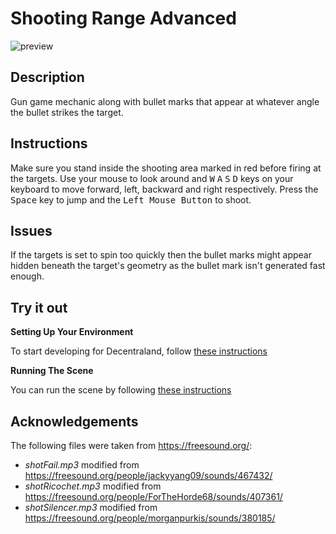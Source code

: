 # Shooting Range Advanced

![preview](https://github.com/TheCryptoTrader69/SDK7-Shooting-Range-Advanced/blob/main/images/preview.gif)

## Description
Gun game mechanic along with bullet marks that appear at whatever angle the bullet strikes the target.

## Instructions
Make sure you stand inside the shooting area marked in red before firing at the targets. Use your mouse to look around and <kbd>W</kbd> <kbd>A</kbd> <kbd>S</kbd> <kbd>D</kbd> keys on your keyboard to move forward, left, backward and right respectively. Press the <kbd>Space</kbd> key to jump and the <kbd>Left Mouse Button</kbd> to shoot.

## Issues
If the targets is set to spin too quickly then the bullet marks might appear hidden beneath the target's geometry as the bullet mark isn't generated fast enough.

## Try it out

**Setting Up Your Environment**

To start developing for Decentraland, follow [these instructions](https://docs.decentraland.org/creator/development-guide/sdk7/installation-guide/)

**Running The Scene**

You can run the scene by following [these instructions](https://docs.decentraland.org/creator/development-guide/sdk7/preview-scene/)

## Acknowledgements
The following files were taken from https://freesound.org/:
- _shotFail.mp3_ modified from https://freesound.org/people/jackyyang09/sounds/467432/
- _shotRicochet.mp3_ modified from https://freesound.org/people/ForTheHorde68/sounds/407361/
- _shotSilencer.mp3_ modified from https://freesound.org/people/morganpurkis/sounds/380185/
